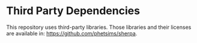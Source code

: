 Third Party Dependencies
=============

This repository uses third-party libraries.
Those libraries and their licenses are available in: https://github.com/phetsims/sherpa.